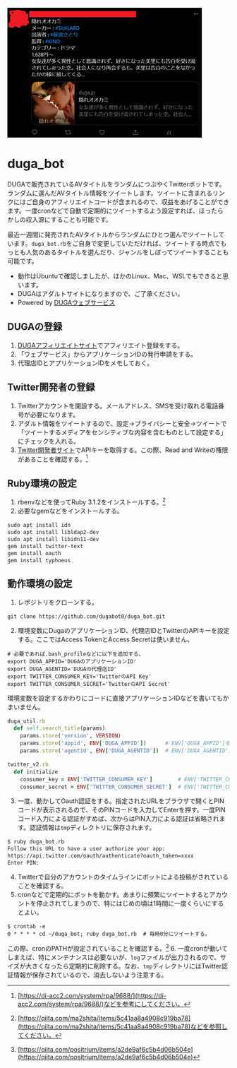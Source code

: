 ![サンプルツイート画像](/sample.png)

# duga_bot
DUGAで販売されているAVタイトルをランダムにつぶやくTwitterボットです。ランダムに選んだAVタイトル情報をツイートします。ツイートに含まれるリンクにはご自身のアフィリエイトコードが含まれるので、収益をあげることができます。一度cronなどで自動で定期的にツイートするよう設定すれば、ほったらかしの収入源にすることも可能です。

最近一週間に発売されたAVタイトルからランダムにひとつ選んでツイートしています。`duga_bot.rb`をご自身で変更していただければ、ツイートする時点でもっとも人気のあるタイトルを選んだり、ジャンルをしぼってツイートすることも可能です。

* 動作はUbuntuで確認しましたが、ほかのLinux、Mac、WSLでもできると思います。
* DUGAはアダルトサイトになりますので、ご了承ください。
* Powered by [DUGAウェブサービス](https://click.duga.jp/aff/api/40413-01)
## DUGAの登録
1. [DUGAアフィリエイトサイト](https://click.duga.jp/aff/40413-01)でアフィリエイト登録をする。
2. 「ウェブサービス」からアプリケーションIDの発行申請をする。
3. 代理店IDとアプリケーションIDをメモしておく。
## Twitter開発者の登録
1. Twitterアカウントを開設する。メールアドレス、SMSを受け取れる電話番号が必要になります。
2. アダルト情報をツイートするので、設定->プライバシーと安全->ツイートで「ツイートするメディアをセンシティブな内容を含むものとして設定する」にチェックを入れる。
3. [Twitter開発者サイト](https://developer.twitter.com)でAPIキーを取得する。この際、Read and Writeの権限があることを確認する。[^1]
## Ruby環境の設定
1. rbenvなどを使ってRuby 3.1.2をインストールする。[^2]
2. 必要なgemなどをインストールする。
```shell
sudo apt install idn
sudo apt install libldap2-dev
sudo apt install libidn11-dev
gem install twitter-text
gem install oauth
gem install typhoeus
```
## 動作環境の設定
1. レポジトリをクローンする。
```
git clone https://github.com/dugabot0/duga_bot.git
```
2. 環境変数にDugaのアプリケーションID、代理店IDとTwitterのAPIキーを設定する。ここではAccess TokenとAccess Secretは使いません。
```shell
# 必要であれば.bash_profileなどに以下を追加する。
export DUGA_APPID='DUGAのアプリケーションID'
export DUGA_AGENTID='DUGAの代理店ID'
export TWITTER_CONSUMER_KEY='TwitterのAPI Key'
export TWITTER_CONSUMER_SECRET='TwitterのAPI Secret'
```
環境変数を設定するかわりにコードに直接アプリケーションIDなどを書いてもかまいません。
```ruby
duga_util.rb
  def self.search_title(params)
    params.store('version', VERSION)
    params.store('appid', ENV['DUGA_APPID'])      # ENV['DUGA_APPID']をDUGAのアプリケーションIDにかえる
    params.store('agentid', ENV['DUGA_AGENTID'])  # ENV['DUGA_AGENTID']をDUGAの代理店IDにかえる
```
```ruby
twitter_v2.rb
  def initialize
    consumer_key = ENV['TWITTER_CONSUMER_KEY']        # ENV['TWITTER_CONSUMER_KEY']をTwitter API Keyにかえる
    consumer_secret = ENV['TWITTER_CONSUMER_SECRET']  # ENV['TWITTER_CONSUMER_SECRET']をTwitter API Secretにかえる
```
3. 一度、動かしてOauth認証をする。指定されたURLをブラウザで開くとPINコードが表示されるので、そのPINコードを入力してEnterを押す。一度PINコード入力による認証がすめば、次からはPIN入力による認証は省略されます。認証情報は`tmp`ディレクトリに保存されます。
```
$ ruby duga_bot.rb 
Follow this URL to have a user authorize your app: https://api.twitter.com/oauth/authenticate?oauth_token=xxxx
Enter PIN:
```
4. Twitterで自分のアカウントのタイムラインにボットによる投稿がされていることを確認する。
5. cronなどで定期的にボットを動かす。あまりに頻繁にツイートするとアカウントを停止されてしまうので、特にはじめの頃は1時間に一度くらいにするとよい。
```
$ crontab -e
0 * * * * cd ~/duga_bot; ruby duga_bot.rb  # 毎時0分にツイートする。
```
この際、cronのPATHが設定されていることを確認する。[^3]
6. 一度cronが動いてしまえば、特にメンテナンスは必要ないが、`log`ファイルが出力されるので、サイズが大きくなったら定期的に削除する。なお、`tmp`ディレクトリにはTwitter認証情報が保存されているので、消去しないよう注意する。

[^1]: [https://di-acc2.com/system/rpa/9688/](https://di-acc2.com/system/rpa/9688/)などを参考にしてください。
[^2]: [https://qiita.com/ma2shita/items/5c41aa8a4908c919ba78](https://qiita.com/ma2shita/items/5c41aa8a4908c919ba78)などを参照してください。
[^3]: [https://qiita.com/positrium/items/a2de9af6c5b4d06b504e](https://qiita.com/positrium/items/a2de9af6c5b4d06b504e)
